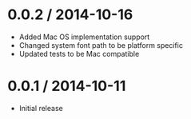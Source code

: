 # 0.0.2 / 2014-10-16
* Added Mac OS implementation support
* Changed system font path to be platform specific
* Updated tests to be Mac compatible

# 0.0.1 / 2014-10-11
* Initial release
